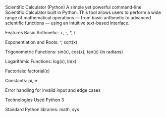 Scientific Calculator (Python)
A simple yet powerful command-line Scientific Calculator built in Python. This tool allows users to perform a wide range of mathematical operations — from basic arithmetic to advanced scientific functions — using an intuitive text-based interface.

 
Features
Basic Arithmetic: +, -, *, /

Exponentiation and Roots: ^, sqrt(x)

Trigonometric Functions: sin(x), cos(x), tan(x) (in radians)

Logarithmic Functions: log(x), ln(x)

Factorials: factorial(x)

Constants: pi, e

Error handling for invalid input and edge cases

Technologies Used
Python 3

Standard Python libraries: math, sys
